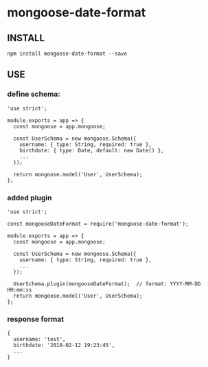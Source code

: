 # mongoose-date-format

## INSTALL
```
npm install mongoose-date-format --save
```

## USE

### define schema:
```
'use strict';

module.exports = app => {
  const mongoose = app.mongoose;

  const UserSchema = new mongoose.Schema({
    username: { type: String, required: true },
    birthdate: { type: Date, default: new Date() },
    ...
  });

  return mongoose.model('User', UserSchema);
};

```
### added plugin
```
'use strict';

const mongooseDateFormat = require('mongoose-date-format');

module.exports = app => {
  const mongoose = app.mongoose;

  const UserSchema = new mongoose.Schema({
    username: { type: String, required: true },
    ...
  });
  
  UserSchema.plugin(mongooseDateFormat);  // format: YYYY-MM-DD HH:mm:ss
  return mongoose.model('User', UserSchema);
};
```

### response format
```
{
  username: 'test',
  birthdate: '2018-02-12 19:23:45',
  ...
}
```
